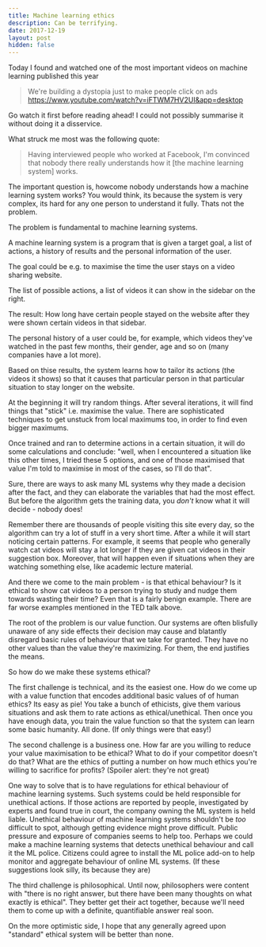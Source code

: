 ```yaml
---
title: Machine learning ethics
description: Can be terrifying.
date: 2017-12-19
layout: post
hidden: false
---
```


Today I found and watched one of the most important videos on machine learning published this year

> We're building a dystopia just to make people click on ads
> https://www.youtube.com/watch?v=iFTWM7HV2UI&app=desktop

Go watch it first before reading ahead! I could not possibly summarise it without doing it a
disservice.

What struck me most was the following quote:

> Having interviewed people who worked at Facebook, I'm convinced that nobody there really
> understands how it [the machine learning system] works.

The important question is, howcome nobody understands how a machine learning system works? You
would think, its because the system is very complex, its hard for any one person to understand it
fully. Thats not the problem.

The problem is fundamental to machine learning systems.

A machine learning system is a program that is given a target goal, a list of actions,
a history of results and the personal information of the user.

The goal could be e.g. to maximise the time the user stays on a video sharing website.

The list of possible actions, a list of videos it can show in the sidebar on the right.

The result: How long have certain people stayed on the website after they were shown certain videos
in that sidebar.

The personal history of a user could be, for example, which videos they've watched in the past
few months, their gender, age and so on (many companies have a lot more).

Based on thise results, the system learns how to tailor its actions (the videos it shows) so that
it causes that particular person in that particular situation to stay longer on the website.

At the beginning it will try random things. After several iterations, it will find things that
"stick" i.e. maximise the value. There are sophisticated techniques to get unstuck from local
maximums too, in order to find even bigger maximums.

Once trained and ran to determine actions in a certain situation, it will do some calculations and
conclude: "well, when I encountered a situation like this other times, I tried these 5 options, and
one of those maximised that value I'm told to maximise in most of the cases, so I'll do that".

Sure, there are ways to ask many ML systems why they made a decision after the fact, and they can
elaborate the variables that had the most effect. But before the algorithm gets the training data,
you *don't* know what it will decide - nobody does!

Remember there are thousands of people visiting this site every day, so the algorithm can try a
lot of stuff in a very short time. After a while it will start noticing certain patterns. For
example, it seems that people who generally watch cat videos will stay a lot longer if they are
given cat videos in their suggestion box.  Moreover, that will happen even if situations when they
are watching something else, like academic lecture material.

And there we come to the main problem - is that ethical behaviour? Is it ethical to show cat
videos to a person trying to study and nudge them towards wasting their time? Even that is a fairly
benign example. There are far worse examples mentioned in the TED talk above.

The root of the problem is our value function. Our systems are often blisfully unaware of any side
effects their decision may cause and blatantly disregard basic rules of behaviour that we take for
granted. They have no other values than the value they're maximizing. For them, the end justifies
the means.

So how do we make these systems ethical?

The first challenge is technical, and its the easiest one. How do we come up with a value function
that encodes additional basic values of of human ethics? Its easy as pie! You take a bunch of
ethicists, give them various situations and ask them to rate actions as ethical/unethical. Then once
you have enough data, you train the value function so that the system can learn some basic humanity.
All done. (If only things were that easy!)

The second challenge is a business one. How far are you willing to reduce your value maximisation
to be ethical? What to do if your competitor doesn't do that? What are the ethics of putting a
number on how much ethics you're willing to sacrifice for profits? (Spoiler alert: they're not
great)

One way to solve that is to have regulations for ethical behaviour of machine learning systems.
Such systems could be held responsible for unethical actions. If those actions are reported by
people, investigated by experts and found true in court, the company owning the ML system is held
liable. Unethical behaviour of machine learning systems shouldn't be *too* difficult to spot,
although getting evidence might prove difficult. Public pressure and exposure of companies seems
to help too. Perhaps we could make a machine learning systems that detects unethical behaviour and
call it the ML police. Citizens could agree to install the ML police add-on to help monitor
and aggregate behaviour of online ML systems. (If these suggestions look silly, its because they
are)

The third challenge is philosophical. Until now, philosophers were content with "there is no right
answer, but there have been many thoughts on what exactly is ethical". They better get their act
together, because we'll need them to come up with a definite, quantifiable answer real soon.

On the more optimistic side, I hope that any generally agreed upon "standard" ethical system will
be better than none.